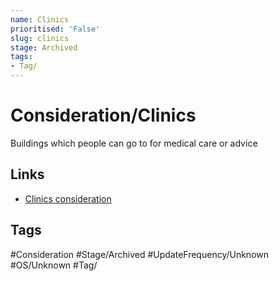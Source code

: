 ```yaml
---
name: Clinics
prioritised: 'False'
slug: clinics
stage: Archived
tags:
- Tag/
---
```


# Consideration/Clinics

Buildings which people can go to for medical care or advice

## Links

* [Clinics consideration](https://design.planning.data.gov.uk/planning-consideration/clinics)

## Tags

#Consideration #Stage/Archived #UpdateFrequency/Unknown #OS/Unknown #Tag/